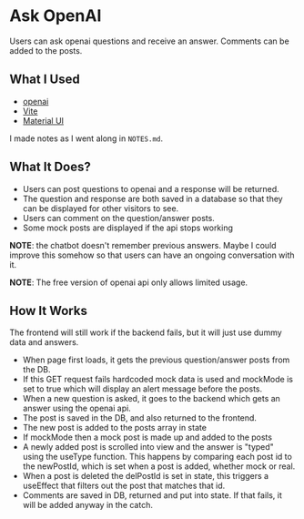# Ask OpenAI

Users can ask openai questions and receive an answer. Comments can be added to the posts.

## What I Used

- [openai](https://openai.com/api/)
- [Vite](https://vitejs.dev/guide/)
- [Material UI](https://mui.com/material-ui/getting-started/installation/)

I made notes as I went along in `NOTES.md`.

## What It Does?

- Users can post questions to openai and a response will be returned.
- The question and response are both saved in a database so that they can be displayed for other visitors to see.
- Users can comment on the question/answer posts.
- Some mock posts are displayed if the api stops working

**NOTE**: the chatbot doesn't remember previous answers. Maybe I could improve this somehow so that users can have an ongoing conversation with it.

**NOTE**: The free version of openai api only allows limited usage.

## How It Works

The frontend will still work if the backend fails, but it will just use dummy data and answers.

- When page first loads, it gets the previous question/answer posts from the DB.
- If this GET request fails hardcoded mock data is used and mockMode is set to true which will display an alert message before the posts.
- When a new question is asked, it goes to the backend which gets an answer using the openai api.
- The post is saved in the DB, and also returned to the frontend.
- The new post is added to the posts array in state
- If mockMode then a mock post is made up and added to the posts
- A newly added post is scrolled into view and the answer is "typed" using the useType function. This happens by comparing each post id to the newPostId, which is set when a post is added, whether mock or real.
- When a post is deleted the delPostId is set in state, this triggers a useEffect that filters out the post that matches that id.
- Comments are saved in DB, returned and put into state. If that fails, it will be added anyway in the catch.
